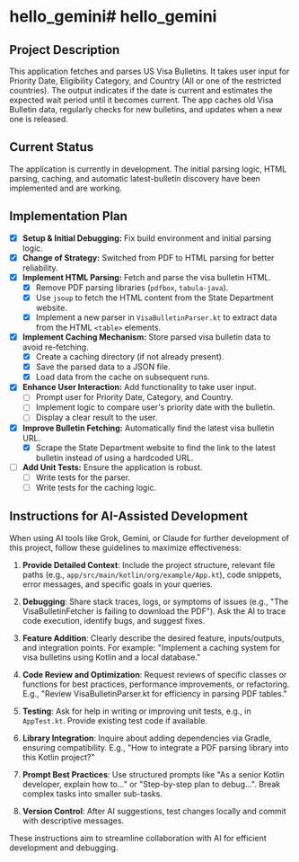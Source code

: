 # hello_gemini# hello_gemini

## Project Description

This application fetches and parses US Visa Bulletins. It takes user input for Priority Date, Eligibility Category, and Country (All or one of the restricted countries). The output indicates if the date is current and estimates the expected wait period until it becomes current. The app caches old Visa Bulletin data, regularly checks for new bulletins, and updates when a new one is released.

## Current Status

The application is currently in development. The initial parsing logic, HTML parsing, caching, and automatic latest-bulletin discovery have been implemented and are working.

## Implementation Plan

- [x] **Setup & Initial Debugging:** Fix build environment and initial parsing logic.
- [x] **Change of Strategy:** Switched from PDF to HTML parsing for better reliability.
- [x] **Implement HTML Parsing:** Fetch and parse the visa bulletin HTML.
    - [x] Remove PDF parsing libraries (`pdfbox`, `tabula-java`).
    - [x] Use `jsoup` to fetch the HTML content from the State Department website.
    - [x] Implement a new parser in `VisaBulletinParser.kt` to extract data from the HTML `<table>` elements.
- [x] **Implement Caching Mechanism:** Store parsed visa bulletin data to avoid re-fetching.
    - [x] Create a caching directory (if not already present).
    - [x] Save the parsed data to a JSON file.
    - [x] Load data from the cache on subsequent runs.
- [x] **Enhance User Interaction:** Add functionality to take user input.
    - [ ] Prompt user for Priority Date, Category, and Country.
    - [ ] Implement logic to compare user's priority date with the bulletin.
    - [ ] Display a clear result to the user.
- [x] **Improve Bulletin Fetching:** Automatically find the latest visa bulletin URL.
    - [x] Scrape the State Department website to find the link to the latest bulletin instead of using a hardcoded URL.
- [ ] **Add Unit Tests:** Ensure the application is robust.
    - [ ] Write tests for the parser.
    - [ ] Write tests for the caching logic.

## Instructions for AI-Assisted Development

When using AI tools like Grok, Gemini, or Claude for further development of this project, follow these guidelines to maximize effectiveness:

1. **Provide Detailed Context**: Include the project structure, relevant file paths (e.g., `app/src/main/kotlin/org/example/App.kt`), code snippets, error messages, and specific goals in your queries.

2. **Debugging**: Share stack traces, logs, or symptoms of issues (e.g., "The VisaBulletinFetcher is failing to download the PDF"). Ask the AI to trace code execution, identify bugs, and suggest fixes.

3. **Feature Addition**: Clearly describe the desired feature, inputs/outputs, and integration points. For example: "Implement a caching system for visa bulletins using Kotlin and a local database."

4. **Code Review and Optimization**: Request reviews of specific classes or functions for best practices, performance improvements, or refactoring. E.g., "Review VisaBulletinParser.kt for efficiency in parsing PDF tables."

5. **Testing**: Ask for help in writing or improving unit tests, e.g., in `AppTest.kt`. Provide existing test code if available.

6. **Library Integration**: Inquire about adding dependencies via Gradle, ensuring compatibility. E.g., "How to integrate a PDF parsing library into this Kotlin project?"

7. **Prompt Best Practices**: Use structured prompts like "As a senior Kotlin developer, explain how to..." or "Step-by-step plan to debug...". Break complex tasks into smaller sub-tasks.

8. **Version Control**: After AI suggestions, test changes locally and commit with descriptive messages.

These instructions aim to streamline collaboration with AI for efficient development and debugging.